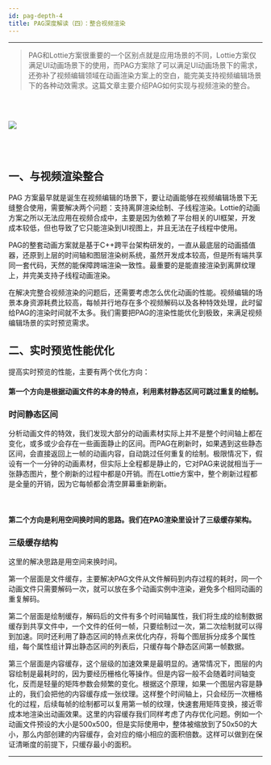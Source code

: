 ```yaml
---
id: pag-depth-4
title: PAG深度解读（四）：整合视频渲染
---
```

---

> PAG和Lottie方案很重要的一个区别点就是应用场景的不同，Lottie方案仅满足UI动画场景下的使用，而PAG方案除了可以满足UI动画场景下的需求，还弥补了视频编辑领域在动画渲染方案上的空白，能完美支持视频编辑场景下的各种动效需求。这篇文章主要介绍PAG如何实现与视频渲染的整合。

<img 
  src='https://pag.qq.com/website/static/img/docs/tech/pag_video.png' 
  style='margin: 32px 0 48px 0' 
/>
---

## 一、与视频渲染整合

PAG 方案最早就是诞生在视频编辑的场景下，要让动画能够在视频编辑场景下无缝整合使用，需要解决两个问题：支持离屏渲染绘制、子线程渲染。Lottie的动画方案之所以无法应用在视频合成中，主要是因为依赖了平台相关的UI框架，开发成本较低，但也导致了它只能渲染到UI视图上，并且无法在子线程中使用。

PAG的整套动画方案就是基于C++跨平台架构研发的，一直从最底层的动画插值器，还原到上层的时间轴和图层渲染树系统，虽然开发成本较高，但是所有端共享同一套代码，天然的能保障跨端渲染一致性。最重要的是能直接渲染到离屏纹理上，并完美支持子线程动画渲染。

在解决完整合视频渲染的问题后，还需要考虑怎么优化动画的性能。视频编辑的场景本身资源耗费比较高，每帧并行地存在多个视频解码以及各种特效处理，此时留给PAG的渲染时间就不太多。我们需要把PAG的渲染性能优化到极致，来满足视频编辑场景的实时预览需求。

## 二、实时预览性能优化

提高实时预览的性能，主要有两个优化方向：

#### 第一个方向是根据动画文件的本身的特点，利用素材静态区间可跳过重复的绘制。
### 时间静态区间
分析动画文件的特效，我们发现大部分的动画素材实际上并不是整个时间轴上都在变化，或多或少会存在一些画面静止的区间。而PAG在刷新时，如果遇到这些静态区间，会直接返回上一帧的动画内容，自动跳过任何重复的绘制。极限情况下，假设有一个一分钟的动画素材，但实际上全程都是静止的，它对PAG来说就相当于一张静态图片，整个刷新的过程中都是0开销。而在Lottie方案中，整个刷新过程都是全量的开销，因为它每帧都会清空屏幕重新刷新。

</br>

#### 第二个方向是利用空间换时间的思路。我们在PAG渲染里设计了三级缓存架构。
### 三级缓存结构
这里的解决思路是用空间来换时间。

第一个层面是文件缓存，主要解决PAG文件从文件解码到内存过程的耗时，同一个动画文件只需要解码一次，就可以放在多个动画实例中渲染，避免多个相同动画的重复解码。

第二个层面是绘制缓存，解码后的文件有多个时间轴属性，我们将生成的绘制数据缓存到共享文件中，一个文件的任何一帧，只要绘制过一次，第二次绘制就可以得到加速。同时还利用了静态区间的特点来优化内存，将每个图层拆分成多个属性组，每个属性组计算出静态区间的列表后，只缓存每个静态区间第一帧数据。

第三个层面是内容缓存，这个层级的加速效果是最明显的。通常情况下，图层的内容绘制是最耗时的，因为要经历栅格化等操作。但是内容一般不会随着时间轴变化，反而是轻量的矩阵参数会频繁的变化。根据这个原理，如果一个图层内容是静止的，我们会把他的内容缓存成一张纹理。这样整个时间轴上，只会经历一次栅格化的过程，后续每帧的绘制都可以复用第一帧的纹理，快速套用矩阵变换，接近零成本地渲染出动画效果。这里的内容缓存我们同样考虑了内存优化问题。例如一个动画文件预设的大小是500x500，但是实际使用中，整体被缩放到了50x50的大小，那么内部创建的内容缓存，会对应的缩小相应的面积倍数。这样可以做到在保证清晰度的前提下，只缓存最小的面积。

---